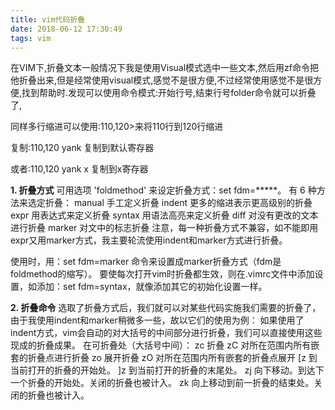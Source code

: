 ```yaml
---
title: vim代码折叠
date: 2018-06-12 17:30:49
tags: vim
---
```


在VIM下,折叠文本一般情况下我是使用Visual模式选中一些文本,然后用zf命令把他折叠出来,但是经常使用visual模式,感觉不是很方便,不过经常使用感觉不是很方便,找到帮助时.发现可以使用命令模式:开始行号,结束行号folder命令就可以折叠了,

同样多行缩进可以使用:110,120>来将110行到120行缩进

复制:110,120 yank 复制到默认寄存器

或者:110,120 yank x 复制到x寄存器

**1. 折叠方式** 
可用选项 'foldmethod' 来设定折叠方式：set fdm=*****。
有 6 种方法来选定折叠：
          manual           手工定义折叠
indent             更多的缩进表示更高级别的折叠
expr                用表达式来定义折叠
syntax             用语法高亮来定义折叠
diff                  对没有更改的文本进行折叠
marker            对文中的标志折叠
注意，每一种折叠方式不兼容，如不能即用expr又用marker方式，我主要轮流使用indent和marker方式进行折叠。

使用时，用：set fdm=marker 命令来设置成marker折叠方式（fdm是foldmethod的缩写）。
要使每次打开vim时折叠都生效，则在.vimrc文件中添加设置，如添加：set fdm=syntax，就像添加其它的初始化设置一样。

**2. 折叠命令**
选取了折叠方式后，我们就可以对某些代码实施我们需要的折叠了，由于我使用indent和marker稍微多一些，故以它们的使用为例：
如果使用了indent方式，vim会自动的对大括号的中间部分进行折叠，我们可以直接使用这些现成的折叠成果。
在可折叠处（大括号中间）：
zc      折叠
zC     对所在范围内所有嵌套的折叠点进行折叠 
zo      展开折叠
zO     对所在范围内所有嵌套的折叠点展开
[z       到当前打开的折叠的开始处。
]z       到当前打开的折叠的末尾处。
zj       向下移动。到达下一个折叠的开始处。关闭的折叠也被计入。
zk      向上移动到前一折叠的结束处。关闭的折叠也被计入。

